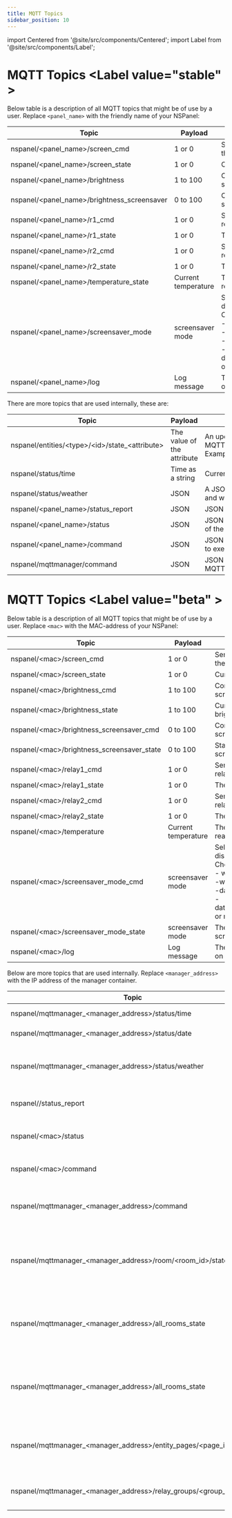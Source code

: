 ```yaml
---
title: MQTT Topics
sidebar_position: 10
---
```


import Centered from '@site/src/components/Centered';
import Label from '@site/src/components/Label';

# MQTT Topics <Label value="stable" \>

Below table is a description of all MQTT topics that might be of use by a user. Replace `<panel_name>` with the friendly
name of your NSPanel:

| Topic                                         | Payload             | Description                                                                                                                                                                                             |
| --------------------------------------------- | ------------------- | ------------------------------------------------------------------------------------------------------------------------------------------------------------------------------------------------------- |
| nspanel/\<panel_name\>/screen_cmd             | 1 or 0              | Send a 1 or 0 to turn on/off the display.                                                                                                                                                               |
| nspanel/\<panel_name\>/screen_state           | 1 or 0              | Current state of the screen.                                                                                                                                                                            |
| nspanel/\<panel_name\>/brightness             | 1 to 100            | Control the brightness of the screen.                                                                                                                                                                   |
| nspanel/\<panel_name\>/brightness_screensaver | 0 to 100            | Control the brightness of the screensaver.                                                                                                                                                              |
| nspanel/\<panel_name\>/r1_cmd                 | 1 or 0              | Send a 1 or 0 to turn on/off relay 1.                                                                                                                                                                   |
| nspanel/\<panel_name\>/r1_state               | 1 or 0              | The current state of relay 1.                                                                                                                                                                           |
| nspanel/\<panel_name\>/r2_cmd                 | 1 or 0              | Send a 1 or 0 to turn on/off relay 2.                                                                                                                                                                   |
| nspanel/\<panel_name\>/r2_state               | 1 or 0              | The current state of relay 2.                                                                                                                                                                           |
| nspanel/\<panel_name\>/temperature_state      | Current temperature | The current temperature reading.                                                                                                                                                                        |
| nspanel/\<panel_name\>/screensaver_mode       | screensaver mode    | Select what screensaver to display <br/> Choose from the following: <br/>- with_background<br/>-without_background<br/>-datetime_with_background<br/>-datetime_without_background<br/>or no_screensaver |
| nspanel/\<panel_name\>/log                    | Log message         | The panel will send live logs on this topic.                                                                                                                                                            |

There are more topics that are used internally, these are:

| Topic                                                 | Payload                    | Description                                                                                             |
| ----------------------------------------------------- | -------------------------- | ------------------------------------------------------------------------------------------------------- |
| nspanel/entities/\<type\>/\<id\>/state\_\<attribute\> | The value of the attribute | An update of entity state value sent out by MQTTManager. Example:nspanel/entities/light/42/state_kelvin |
| nspanel/status/time                                   | Time as a string           | Current time sent by MQTTManager.                                                                       |
| nspanel/status/weather                                | JSON                       | A JSON representation of the current weather and weather forecast.                                      |
| nspanel/\<panel_name\>/status_report                  | JSON                       | JSON payload with current state of the panel.                                                           |
| nspanel/\<panel_name\>/status                         | JSON                       | JSON payload with current online/offline state of the panel.                                            |
| nspanel/\<panel_name\>/command                        | JSON                       | JSON payload with a command for the panel to execute.                                                   |
| nspanel/mqttmanager/command                           | JSON                       | JSON payload from panel with a command for MQTTManager to perform.                                      |

# MQTT Topics <Label value="beta" \>

Below table is a description of all MQTT topics that might be of use by a user. Replace `<mac>` with the MAC-address of your NSPanel:

| Topic                                        | Payload             | Description                                                                                                                                                                                             |
| -------------------------------------------- | ------------------- | ------------------------------------------------------------------------------------------------------------------------------------------------------------------------------------------------------- |
| nspanel/\<mac\>/screen_cmd                   | 1 or 0              | Send a 1 or 0 to turn on/off the display.                                                                                                                                                               |
| nspanel/\<mac\>/screen_state                 | 1 or 0              | Current state of the screen.                                                                                                                                                                            |
| nspanel/\<mac\>/brightness_cmd               | 1 to 100            | Control the brightness of the screen.                                                                                                                                                                   |
| nspanel/\<mac\>/brightness_state             | 1 to 100            | Current state of the brightness of the screen.                                                                                                                                                          |
| nspanel/\<mac\>/brightness_screensaver_cmd   | 0 to 100            | Control the brightness of the screensaver.                                                                                                                                                              |
| nspanel/\<mac\>/brightness_screensaver_state | 0 to 100            | State of the brightness of the screensaver.                                                                                                                                                             |
| nspanel/\<mac\>/relay1_cmd                   | 1 or 0              | Send a 1 or 0 to turn on/off relay 1.                                                                                                                                                                   |
| nspanel/\<mac\>/relay1_state                 | 1 or 0              | The current state of relay 1.                                                                                                                                                                           |
| nspanel/\<mac\>/relay2_cmd                   | 1 or 0              | Send a 1 or 0 to turn on/off relay 2.                                                                                                                                                                   |
| nspanel/\<mac\>/relay2_state                 | 1 or 0              | The current state of relay 2.                                                                                                                                                                           |
| nspanel/\<mac\>/temperature                  | Current temperature | The current temperature reading.                                                                                                                                                                        |
| nspanel/\<mac\>/screensaver_mode_cmd         | screensaver mode    | Select what screensaver to display <br/> Choose from the following: <br/>- with_background<br/>-without_background<br/>-datetime_with_background<br/>-datetime_without_background<br/>or no_screensaver |
| nspanel/\<mac\>/screensaver_mode_state       | screensaver mode    | The currently selected screensaver mode                                                                                                                                                                 |
| nspanel/\<mac\>/log                          | Log message         | The panel will send live logs on this topic.                                                                                                                                                            |

Below are more topics that are used internally. Replace `<manager_address>` with the IP address of the manager container.

| Topic                                                                | Payload          | Description                                                                                                                 |
| -------------------------------------------------------------------- | ---------------- | --------------------------------------------------------------------------------------------------------------------------- |
| nspanel/mqttmanager\_<manager_address>/status/time                   | Time as a string | Current time sent by MQTTManager.                                                                                           |
| nspanel/mqttmanager\_<manager_address>/status/date                   | Date as a string | Current date sent by MQTTManager.                                                                                           |
| nspanel/mqttmanager\_<manager_address>/status/weather                | Protobuf         | A protobuf representation of the current weather and weather forecast.                                                      |
| nspanel/<mac>/status_report                                          | Protobuf         | Protobuf payload with current state of the panel.                                                                           |
| nspanel/\<mac\>/status                                               | JSON             | JSON payload with current online/offline state of the panel.                                                                |
| nspanel/\<mac\>/command                                              | JSON             | JSON payload with a command for the panel to execute.                                                                       |
| nspanel/mqttmanager\_<manager_address>/command                       | Protobuf         | Protobuf payload from panel with a command for MQTTManager to perform.                                                      |
| nspanel/mqttmanager\_<manager_address>/room/<room_id>/state          | Protobuf         | Protobuf payload from the manager that represents the "Home page" state to display on the NSPanel for the given room.       |
| nspanel/mqttmanager\_<manager_address>/all_rooms_state               | Protobuf         | Protobuf payload from the manager that represents the "Home page" state to display on the NSPanel when in "All rooms" mode. |
| nspanel/mqttmanager\_<manager_address>/all_rooms_state               | Protobuf         | Protobuf payload from the manager that represents the "Home page" state to display on the NSPanel when in "All rooms" mode. |
| nspanel/mqttmanager\_<manager_address>/entity_pages/<page_id>/state  | Protobuf         | Protobuf payload from the manager that represents the "Entities"/"Scenes" state to display on the NSPanel when.             |
| nspanel/mqttmanager\_<manager_address>/relay_groups/<group_id>/state | 1 or 0           | Current state of the relay group binding 1 for "ON" and 0 for "OFF".                                                        |
